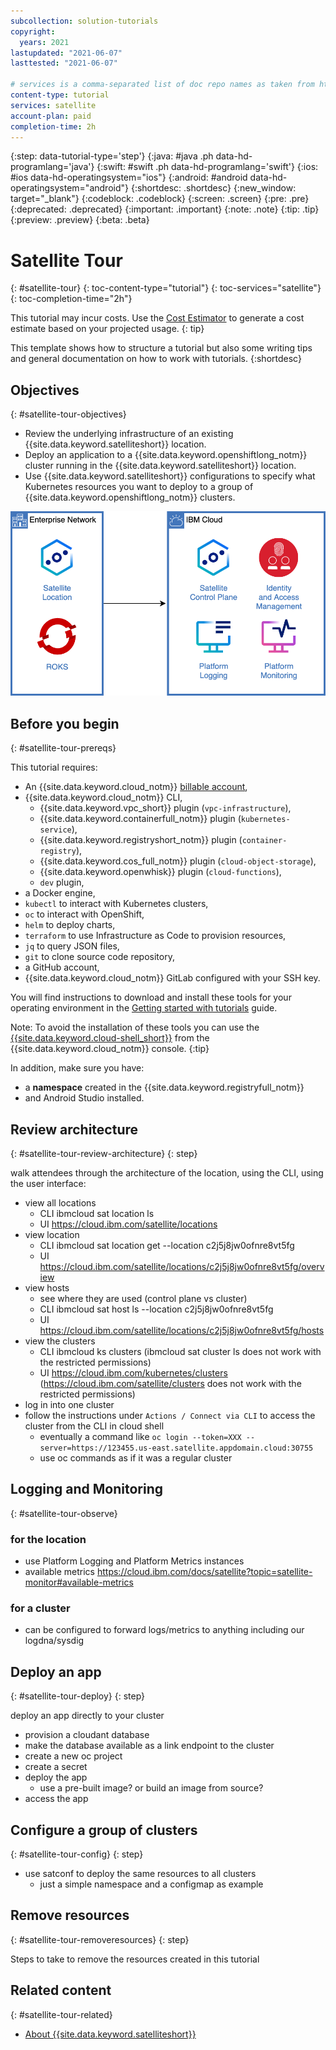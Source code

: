 ```yaml
---
subcollection: solution-tutorials
copyright:
  years: 2021
lastupdated: "2021-06-07"
lasttested: "2021-06-07"

# services is a comma-separated list of doc repo names as taken from https://github.ibm.com/cloud-docs/
content-type: tutorial
services: satellite
account-plan: paid
completion-time: 2h
---
```


{:step: data-tutorial-type='step'}
{:java: #java .ph data-hd-programlang='java'}
{:swift: #swift .ph data-hd-programlang='swift'}
{:ios: #ios data-hd-operatingsystem="ios"}
{:android: #android data-hd-operatingsystem="android"}
{:shortdesc: .shortdesc}
{:new_window: target="_blank"}
{:codeblock: .codeblock}
{:screen: .screen}
{:pre: .pre}
{:deprecated: .deprecated}
{:important: .important}
{:note: .note}
{:tip: .tip}
{:preview: .preview}
{:beta: .beta}

# Satellite Tour
{: #satellite-tour}
{: toc-content-type="tutorial"}
{: toc-services="satellite"}
{: toc-completion-time="2h"}

<!--##istutorial#-->
This tutorial may incur costs. Use the [Cost Estimator](https://{DomainName}/estimator/review) to generate a cost estimate based on your projected usage.
{: tip}
<!--#/istutorial#-->

This template shows how to structure a tutorial but also some writing tips and general documentation on how to work with tutorials.
{:shortdesc}

## Objectives
{: #satellite-tour-objectives}

* Review the underlying infrastructure of an existing {{site.data.keyword.satelliteshort}} location.
* Deploy an application to a {{site.data.keyword.openshiftlong_notm}} cluster running in the {{site.data.keyword.satelliteshort}} location.
* Use {{site.data.keyword.satelliteshort}} configurations to specify what Kubernetes resources you want to deploy to a group of {{site.data.keyword.openshiftlong_notm}} clusters.

![Architecture](./images/solution-satellite-tour-hidden/architecture.png)

<!-- 1. The user does this
2. Then that
3. Create a .drawio file in diagrams/ directory with the same name as the tutorial.md only tutorial.drawio with a separate tab for each diagram -->

## Before you begin
{: #satellite-tour-prereqs}

This tutorial requires:
* An {{site.data.keyword.cloud_notm}} [billable account](https://{DomainName}/docs/account?topic=account-accounts),
* {{site.data.keyword.cloud_notm}} CLI,
   * {{site.data.keyword.vpc_short}} plugin (`vpc-infrastructure`),
   * {{site.data.keyword.containerfull_notm}} plugin (`kubernetes-service`),
   * {{site.data.keyword.registryshort_notm}} plugin (`container-registry`),
   * {{site.data.keyword.cos_full_notm}} plugin (`cloud-object-storage`),
   * {{site.data.keyword.openwhisk}} plugin (`cloud-functions`),
   * `dev` plugin,
* a Docker engine,
* `kubectl` to interact with Kubernetes clusters,
* `oc` to interact with OpenShift,
* `helm` to deploy charts,
* `terraform` to use Infrastructure as Code to provision resources,
* `jq` to query JSON files,
* `git` to clone source code repository,
* a GitHub account,
* {{site.data.keyword.cloud_notm}} GitLab configured with your SSH key.

<!--##istutorial#-->
You will find instructions to download and install these tools for your operating environment in the [Getting started with tutorials](https://{DomainName}/docs/solution-tutorials?topic=solution-tutorials-tutorials) guide.

Note: To avoid the installation of these tools you can use the [{{site.data.keyword.cloud-shell_short}}](https://{DomainName}/shell) from the {{site.data.keyword.cloud_notm}} console.
{:tip}
<!--#/istutorial#-->

In addition, make sure you have:
- a **namespace** created in the {{site.data.keyword.registryfull_notm}}
- and Android Studio installed.

<!--##isworkshop#-->
<!--
## Start a new {{site.data.keyword.cloud-shell_notm}}
{: #satellite-tour-shell}
{: step}
1. From the {{site.data.keyword.cloud_notm}} console in your browser, select the account where you have been invited.
1. Click the button in the upper right corner to create a new [{{site.data.keyword.cloud-shell_short}}](https://{DomainName}/shell).

-->
<!--#/isworkshop#-->

## Review architecture
{: #satellite-tour-review-architecture}
{: step}

walk attendees through the architecture of the location, using the CLI, using the user interface:

* view all locations
  * CLI ibmcloud sat location ls
  * UI https://cloud.ibm.com/satellite/locations
* view location
  * CLI ibmcloud sat location get --location c2j5j8jw0ofnre8vt5fg
  * UI https://cloud.ibm.com/satellite/locations/c2j5j8jw0ofnre8vt5fg/overview
* view hosts
  * see where they are used (control plane vs cluster)
  * CLI ibmcloud sat host ls --location c2j5j8jw0ofnre8vt5fg
  * UI https://cloud.ibm.com/satellite/locations/c2j5j8jw0ofnre8vt5fg/hosts
* view the clusters
  * CLI ibmcloud ks clusters (ibmcloud sat cluster ls does not work with the restricted permissions)
  * UI https://cloud.ibm.com/kubernetes/clusters (https://cloud.ibm.com/satellite/clusters does not work with the restricted permissions)
* log in into one cluster
* follow the instructions under `Actions / Connect via CLI` to access the cluster from the CLI in cloud shell
  * eventually a command like `oc login --token=XXX --server=https://123455.us-east.satellite.appdomain.cloud:30755`
  * use oc commands as if it was a regular cluster

## Logging and Monitoring
{: #satellite-tour-observe}

### for the location

* use Platform Logging and Platform Metrics instances
* available metrics https://cloud.ibm.com/docs/satellite?topic=satellite-monitor#available-metrics

### for a cluster

* can be configured to forward logs/metrics to anything including our logdna/sysdig

## Deploy an app
{: #satellite-tour-deploy}
{: step}

deploy an app directly to your cluster
* provision a cloudant database
* make the database available as a link endpoint to the cluster
* create a new oc project
* create a secret
* deploy the app
  * use a pre-built image? or build an image from source?
* access the app

## Configure a group of clusters
{: #satellite-tour-config}
{: step}

* use satconf to deploy the same resources to all clusters
  * just a simple namespace and a configmap as example

## Remove resources
{: #satellite-tour-removeresources}
{: step}

Steps to take to remove the resources created in this tutorial

## Related content
{: #satellite-tour-related}

* [About {{site.data.keyword.satelliteshort}}](https://{DomainName}/docs/satellite?topic=satellite-about)
